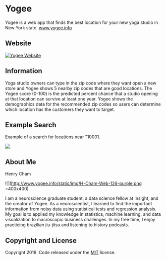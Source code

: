 # Yogee

Yogee is a web app that finds the best location for your new yoga studio in New York state. www.yogee.info

## Website

[![Yogee Website](https://i.imgur.com/LA19Llk.png)](https://yogee.info)

## Information

Yoga studio owners can type in the zip code where they want open a new store and Yogee shows 5 nearby zip codes that are good locations. The Yogee score (0-100) is the predicted percent chance that a studio opening at that location can survive at least one year. Yogee shows the demographics data for the recommended zip codes so users can determine which location has the customers they want to target.

## Example Search

Example of a search for locations near "10001.

![](https://i.imgur.com/JycR91T.png)

## About Me
Henry Cham

![](http://www.yogee.info/static/img/H-Cham-Web-126-purple.png =400x400)

I am a neuroscience graduate student, a data science fellow at Insight, and the creator of Yogee. As a neuroscientist, I learned to find the important information from noisy data using statistical tests and regression analysis. My goal is to applied my knowledge in statistics, machine learning, and data visualization to macroscopic business challenges. In my free time, I enjoy practicing brazilian jiu-jitsu and listening to history podcasts.

## Copyright and License

Copyright 2018. Code released under the [MIT](https://github.com/henryindexio/yoga-mapapp-bootstrap/blob/master/LICENSE) license.
